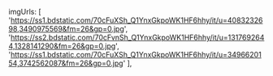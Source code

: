 imgUrls: [
      'https://ss1.bdstatic.com/70cFuXSh_Q1YnxGkpoWK1HF6hhy/it/u=4083232698,3490975569&fm=26&gp=0.jpg',
      'https://ss2.bdstatic.com/70cFvnSh_Q1YnxGkpoWK1HF6hhy/it/u=1317692644,1328141290&fm=26&gp=0.jpg',
      'https://ss1.bdstatic.com/70cFuXSh_Q1YnxGkpoWK1HF6hhy/it/u=3496620154,3742562087&fm=26&gp=0.jpg'
    ],